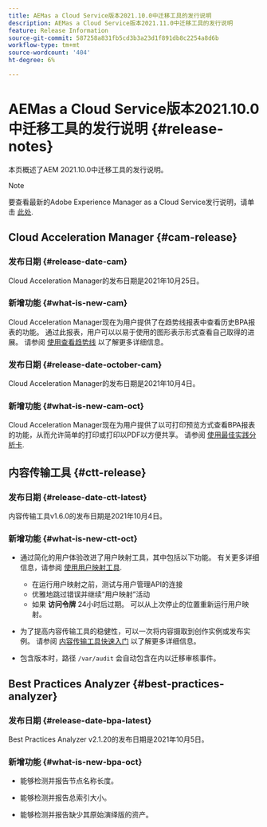 ```yaml
---
title: AEMas a Cloud Service版本2021.10.0中迁移工具的发行说明
description: AEMas a Cloud Service版本2021.11.0中迁移工具的发行说明
feature: Release Information
source-git-commit: 587258a831fb5cd3b3a23d1f891db8c2254a8d6b
workflow-type: tm+mt
source-wordcount: '404'
ht-degree: 6%

---
```



# AEMas a Cloud Service版本2021.10.0中迁移工具的发行说明 {#release-notes}

本页概述了AEM 2021.10.0中迁移工具的发行说明。

>[!NOTE]
>要查看最新的Adobe Experience Manager as a Cloud Service发行说明，请单击 [此处](https://experienceleague.adobe.com/docs/experience-manager-cloud-service/release-notes/release-notes/release-notes-current.html?lang=zh-Hans).

## Cloud Acceleration Manager {#cam-release}

### 发布日期 {#release-date-cam}

Cloud Acceleration Manager的发布日期是2021年10月25日。

### 新增功能 {#what-is-new-cam}

Cloud Acceleration Manager现在为用户提供了在趋势线报表中查看历史BPA报表的功能。 通过此报表，用户可以以易于使用的图形表示形式查看自己取得的进展。 请参阅 [使用查看趋势线](https://experienceleague.adobe.com/docs/experience-manager-cloud-service/moving/cloud-acceleration-manager/using-cam/cam-readiness-phase.html?lang=en#trendline-view-cam) 以了解更多详细信息。

### 发布日期 {#release-date-october-cam}

Cloud Acceleration Manager的发布日期是2021年10月4日。

### 新增功能 {#what-is-new-cam-oct}

Cloud Acceleration Manager现在为用户提供了以可打印预览方式查看BPA报表的功能，从而允许简单的打印或打印以PDF以方便共享。 请参阅 [使用最佳实践分析卡](https://experienceleague.adobe.com/docs/experience-manager-cloud-service/moving/cloud-acceleration-manager/using-cam/cam-readiness-phase.html?lang=en#best-practices-analysis).


## 内容传输工具 {#ctt-release}

### 发布日期 {#release-date-ctt-latest}

内容传输工具v1.6.0的发布日期是2021年10月4日。

### 新增功能 {#what-is-new-ctt-oct}

* 通过简化的用户体验改进了用户映射工具，其中包括以下功能。 有关更多详细信息，请参阅 [使用用户映射工具](https://experienceleague.adobe.com/docs/experience-manager-cloud-service/moving/cloud-migration/content-transfer-tool/user-mapping-tool/using-user-mapping-tool.html).
   * 在运行用户映射之前，测试与用户管理API的连接
   * 优雅地跳过错误并继续“用户映射”活动
   * 如果 **访问令牌** 24小时后过期。 可以从上次停止的位置重新运行用户映射。

* 为了提高内容传输工具的稳健性，可以一次将内容摄取到创作实例或发布实例。 请参阅 [内容传输工具快速入门](https://experienceleague.adobe.com/docs/experience-manager-cloud-service/moving/cloud-migration/content-transfer-tool/getting-started-content-transfer-tool.html?lang=en) 以了解更多详细信息。

* 包含版本时，路径 `/var/audit` 会自动包含在内以迁移审核事件。

## Best Practices Analyzer {#best-practices-analyzer}

### 发布日期 {#release-date-bpa-latest}

Best Practices Analyzer v2.1.20的发布日期是2021年10月5日。

### 新增功能 {#what-is-new-bpa-oct}

* 能够检测并报告节点名称长度。

* 能够检测并报告总索引大小。

* 能够检测并报告缺少其原始演绎版的资产。
